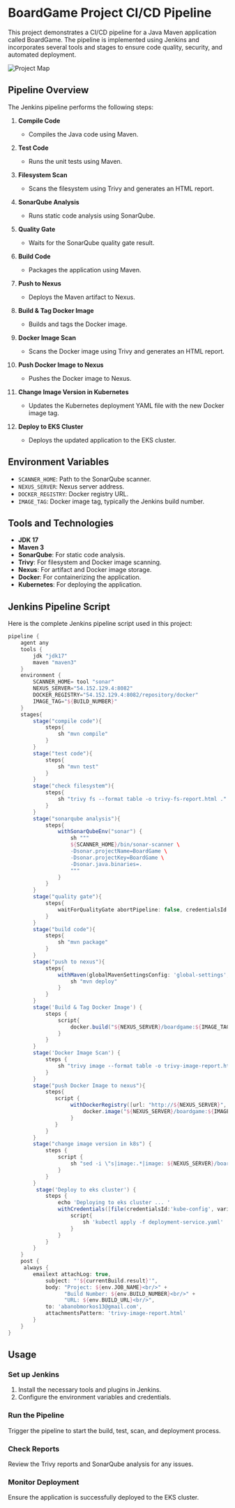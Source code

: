 # BoardGame Project CI/CD Pipeline

This project demonstrates a CI/CD pipeline for a Java Maven application called BoardGame. The pipeline is implemented using Jenkins and incorporates several tools and stages to ensure code quality, security, and automated deployment.

![Project Map](./projectMap.gif)

## Pipeline Overview

The Jenkins pipeline performs the following steps:

1. **Compile Code**
   - Compiles the Java code using Maven.
   
2. **Test Code**
   - Runs the unit tests using Maven.
   
3. **Filesystem Scan**
   - Scans the filesystem using Trivy and generates an HTML report.
   
4. **SonarQube Analysis**
   - Runs static code analysis using SonarQube.
   
5. **Quality Gate**
   - Waits for the SonarQube quality gate result.
   
6. **Build Code**
   - Packages the application using Maven.
   
7. **Push to Nexus**
   - Deploys the Maven artifact to Nexus.
   
8. **Build & Tag Docker Image**
   - Builds and tags the Docker image.
   
9. **Docker Image Scan**
   - Scans the Docker image using Trivy and generates an HTML report.
   
10. **Push Docker Image to Nexus**
    - Pushes the Docker image to Nexus.
    
11. **Change Image Version in Kubernetes**
    - Updates the Kubernetes deployment YAML file with the new Docker image tag.
    
12. **Deploy to EKS Cluster**
    - Deploys the updated application to the EKS cluster.

## Environment Variables

- `SCANNER_HOME`: Path to the SonarQube scanner.
- `NEXUS_SERVER`: Nexus server address.
- `DOCKER_REGISTRY`: Docker registry URL.
- `IMAGE_TAG`: Docker image tag, typically the Jenkins build number.

## Tools and Technologies

- **JDK 17**
- **Maven 3**
- **SonarQube**: For static code analysis.
- **Trivy**: For filesystem and Docker image scanning.
- **Nexus**: For artifact and Docker image storage.
- **Docker**: For containerizing the application.
- **Kubernetes**: For deploying the application.

## Jenkins Pipeline Script

Here is the complete Jenkins pipeline script used in this project:

```groovy
pipeline {
    agent any 
    tools {
        jdk "jdk17"
        maven "maven3"
    }
    environment {
        SCANNER_HOME= tool "sonar"
        NEXUS_SERVER="54.152.129.4:8082"
        DOCKER_REGISTRY="54.152.129.4:8082/repository/docker"
        IMAGE_TAG="${BUILD_NUMBER}"
    }
    stages{
        stage("compile code"){
            steps{
                sh "mvn compile"
            }
        }
        stage("test code"){
            steps{
                sh "mvn test"
            }
        }
        stage("check filesystem"){
            steps{
                sh "trivy fs --format table -o trivy-fs-report.html ."
            }
        }
        stage("sonarqube analysis"){
            steps{
                withSonarQubeEnv("sonar") {
                    sh """
                    ${SCANNER_HOME}/bin/sonar-scanner \
                    -Dsonar.projectName=BoardGame \
                    -Dsonar.projectKey=BoardGame \
                    -Dsonar.java.binaries=.
                    """
                }
            }
        }
        stage("quality gate"){
            steps{
                waitForQualityGate abortPipeline: false, credentialsId: 'sonarqube'
            }
        }
        stage("build code"){
            steps{
                sh "mvn package"
            }
        }
        stage("push to nexus"){
            steps{
                withMaven(globalMavenSettingsConfig: 'global-settings', jdk: 'jdk17', maven: 'maven3', mavenSettingsConfig: '', traceability: true) {
                    sh "mvn deploy"
                }
            }
        }
        stage('Build & Tag Docker Image') {
            steps {
                script{
                    docker.build("${NEXUS_SERVER}/boardgame:${IMAGE_TAG}")
                }
            }
        }
        stage('Docker Image Scan') {
            steps {
                sh "trivy image --format table -o trivy-image-report.html ${NEXUS_SERVER}/boardgame:${IMAGE_TAG}"
            }
        }
        stage("push Docker Image to nexus"){
            steps{
               script {
                    withDockerRegistry([url: "http://${NEXUS_SERVER}", credentialsId: "nexus"]) {
                        docker.image("${NEXUS_SERVER}/boardgame:${IMAGE_TAG}").push()
                    }
               }
            }
        }
        stage("change image version in k8s") {
            steps {
                script {
                    sh "sed -i \"s|image:.*|image: ${NEXUS_SERVER}/boardgame:${IMAGE_TAG}|g\" deployment-service.yaml"
                }
            }
        }
         stage('Deploy to eks cluster') {
            steps {
                echo 'Deploying to eks cluster ... '
                withCredentials([file(credentialsId:'kube-config', variable:'KUBECONFIG')]){
                    script{
                        sh 'kubectl apply -f deployment-service.yaml'
                    }
                }
            }
        }
    }
    post {
     always {
        emailext attachLog: true,
            subject: "'${currentBuild.result}'",
            body: "Project: ${env.JOB_NAME}<br/>" +
                  "Build Number: ${env.BUILD_NUMBER}<br/>" +
                  "URL: ${env.BUILD_URL}<br/>",
            to: 'abanobmorkos13@gmail.com',                                
            attachmentsPattern: 'trivy-image-report.html'
        }
    }
}
```


## Usage

### Set up Jenkins
1. Install the necessary tools and plugins in Jenkins.
2. Configure the environment variables and credentials.

### Run the Pipeline
Trigger the pipeline to start the build, test, scan, and deployment process.

### Check Reports
Review the Trivy reports and SonarQube analysis for any issues.

### Monitor Deployment
Ensure the application is successfully deployed to the EKS cluster.
